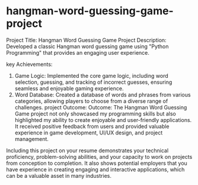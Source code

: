 # hangman-word-guessing-game-project

Project Title: Hangman Word Guessing Game
Project Description: Developed a classic Hangman word guessing game using "Python Programming" that provides an engaging user experience.

key Achievements: 
1. Game Logic: Implemented the core game logic, including word selection, guessing, and tracking of incorrect guesses, ensuring
   seamless and enjoyable gaming experience.
2. Word Database: Created a database of words and phrases from various categories, allowing players to choose from a diverse 
   range of challenges.
project Outcome: Outcome:
  The Hangman Word Guessing Game project not only showcased my programming skills but also highlighted my ability to create enjoyable and user-friendly applications. It received positive feedback from users and provided valuable experience in game development, UI/UX design, and project management.
  
  Including this project on your resume demonstrates your technical proficiency, problem-solving abilities, and your capacity to work on projects from conception to completion. It also shows potential employers that you have experience in creating engaging and interactive applications, which can be a valuable asset in many industries.

